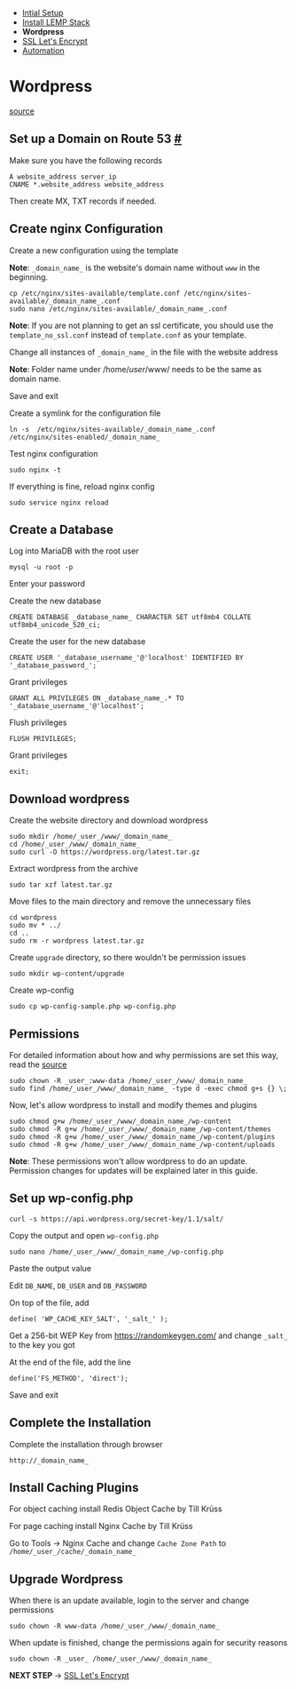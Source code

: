- [Intial Setup](Initial%20Setup.md)
- [Install LEMP Stack](Install%20LEMP.md)
- **Wordpress**
- [SSL Let's Encrypt](SSL%20Let's%20Encrypt.md)
- [Automation](Automation.md)

# Wordpress

[source](https://www.digitalocean.com/community/tutorials/how-to-install-wordpress-with-lemp-on-ubuntu-20-04)

## Set up a Domain on Route 53 [#](https://console.aws.amazon.com/route53/home)

Make sure you have the following records
```
A website_address server_ip
CNAME *.website_address website_address
```

Then create MX, TXT records if needed.

## Create nginx Configuration

Create a new configuration using the template

**Note**: `_domain_name_` is the website's domain name without `www` in the beginning.
```
cp /etc/nginx/sites-available/template.conf /etc/nginx/sites-available/_domain_name_.conf
sudo nano /etc/nginx/sites-available/_domain_name_.conf
```

**Note**: If you are not planning to get an ssl certificate, you should use the `template_no_ssl.conf` instead of `template.conf` as your template.

Change all instances of `_domain_name_` in the file with the website address

**Note**: Folder name under /home/_user_/www/ needs to be the same as domain name.

Save and exit

Create a symlink for the configuration file
```
ln -s  /etc/nginx/sites-available/_domain_name_.conf  /etc/nginx/sites-enabled/_domain_name_
```

Test nginx configuration
```
sudo nginx -t
```

If everything is fine, reload nginx config
```
sudo service nginx reload
```

## Create a Database

Log into MariaDB with the root user
```
mysql -u root -p
```

Enter your password

Create the new database
```
CREATE DATABASE _database_name_ CHARACTER SET utf8mb4 COLLATE utf8mb4_unicode_520_ci;
```

Create the user for the new database
```
CREATE USER '_database_username_'@'localhost' IDENTIFIED BY '_database_password_';
```

Grant privileges
```
GRANT ALL PRIVILEGES ON _database_name_.* TO '_database_username_'@'localhost';
```

Flush privileges
```
FLUSH PRIVILEGES;
```

Grant privileges
```
exit;
```

## Download wordpress

Create the website directory and download wordpress
```
sudo mkdir /home/_user_/www/_domain_name_
cd /home/_user_/www/_domain_name_
sudo curl -O https://wordpress.org/latest.tar.gz
```

Extract wordpress from the archive
```
sudo tar xzf latest.tar.gz
```

Move files to the main directory and remove the unnecessary files
```
cd wordpress
sudo mv * ../
cd ..
sudo rm -r wordpress latest.tar.gz
```

Create `upgrade` directory, so there wouldn't be permission issues
```
sudo mkdir wp-content/upgrade
```

Create wp-config
```
sudo cp wp-config-sample.php wp-config.php
```

## Permissions

For detailed information about how and why permissions are set this way, read the [source](https://www.digitalocean.com/community/tutorials/how-to-install-wordpress-with-lemp-on-ubuntu-16-04)

```
sudo chown -R _user_:www-data /home/_user_/www/_domain_name_
sudo find /home/_user_/www/_domain_name_ -type d -exec chmod g+s {} \;
```

Now, let's allow wordpress to install and modify themes and plugins
```
sudo chmod g+w /home/_user_/www/_domain_name_/wp-content
sudo chmod -R g+w /home/_user_/www/_domain_name_/wp-content/themes
sudo chmod -R g+w /home/_user_/www/_domain_name_/wp-content/plugins
sudo chmod -R g+w /home/_user_/www/_domain_name_/wp-content/uploads
```

**Note**: These permissions won't allow wordpress to do an update. Permission changes for updates will be explained later in this guide.

## Set up wp-config.php

```
curl -s https://api.wordpress.org/secret-key/1.1/salt/
```

Copy the output and open `wp-config.php`
```
sudo nano /home/_user_/www/_domain_name_/wp-config.php
```

Paste the output value

Edit `DB_NAME`, `DB_USER` and `DB_PASSWORD`


On top of the file, add
```
define( 'WP_CACHE_KEY_SALT', '_salt_' );
```

Get a 256-bit WEP Key from https://randomkeygen.com/ and change `_salt_` to the key you got

At the end of the file, add the line
```
define('FS_METHOD', 'direct');
```

Save and exit

## Complete the Installation

Complete the installation through browser
```
http://_domain_name_
```

## Install Caching Plugins

For object caching install Redis Object Cache by Till Krüss

For page caching install Nginx Cache by Till Krüss

Go to Tools -> Nginx Cache and change `Cache Zone Path` to `/home/_user_/cache/_domain_name_`

## Upgrade Wordpress

When there is an update available, login to the server and change permissions
```
sudo chown -R www-data /home/_user_/www/_domain_name_
```

When update is finished, change the permissions again for security reasons
```
sudo chown -R _user_ /home/_user_/www/_domain_name_
```

**NEXT STEP** -> [SSL Let's Encrypt](SSL%20Let's%20Encrypt.md)
